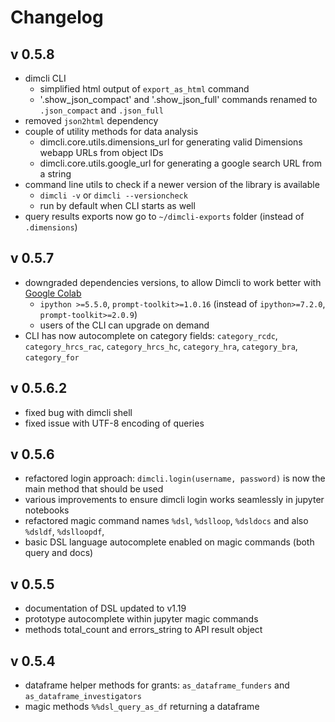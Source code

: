 # Changelog


## v 0.5.8

* dimcli CLI
  * simplified html output of `export_as_html` command
  * '.show_json_compact' and '.show_json_full' commands renamed to `.json_compact` and `.json_full`
* removed `json2html` dependency 
* couple of utility methods for data analysis
  * dimcli.core.utils.dimensions_url for generating valid Dimensions webapp URLs from object IDs
  * dimcli.core.utils.google_url for generating a google search URL from a string
* command line utils to check if a newer version of the library is available
  * `dimcli -v` or `dimcli --versioncheck`
  * run by default when CLI starts as well
* query results exports now go to `~/dimcli-exports` folder (instead of `.dimensions`) 


## v 0.5.7

* downgraded dependencies versions, to allow Dimcli to work better with [Google Colab](https://colab.research.google.com/)
  * `ipython >=5.5.0`, `prompt-toolkit>=1.0.16`  (instead of `ipython>=7.2.0`, `prompt-toolkit>=2.0.9`)
  * users of the CLI can upgrade on demand 
* CLI has now autocomplete on category fields: `category_rcdc`, `category_hrcs_rac`, `category_hrcs_hc`, `category_hra`, `category_bra`, `category_for`


## v 0.5.6.2

* fixed bug with dimcli shell
* fixed issue with UTF-8 encoding of queries

## v 0.5.6

* refactored login approach: `dimcli.login(username, password)` is now the main method that should be used
* various improvements to ensure dimcli login works seamlessly in jupyter notebooks 
* refactored magic command names `%dsl`, `%dslloop`, `%dsldocs` and also `%dsldf`, `%dslloopdf`,
* basic DSL language autocomplete enabled on magic commands (both query and docs) 


## v 0.5.5

* documentation of DSL updated to v1.19
* prototype autocomplete within jupyter magic commands
* methods total_count and errors_string to API result object


## v 0.5.4

* dataframe helper methods for grants: `as_dataframe_funders` and `as_dataframe_investigators`
* magic methods `%%dsl_query_as_df` returning a dataframe